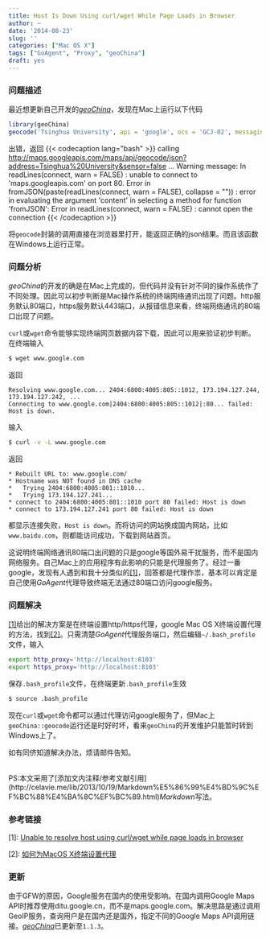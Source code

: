 ```yaml
---
title: Host Is Down Using curl/wget While Page Loads in Browser
author: ~
date: '2014-08-23'
slug: ''
categories: ["Mac OS X"]
tags: ["GoAgent", "Proxy", "geoChina"]
draft: yes
---
```


### 问题描述
最近想更新自己开发的[*geoChina*](https://github.com/caijun/geoChina)，发现在Mac上运行以下代码
``` r
library(geoChina)
geocode('Tsinghua University', api = 'google', ocs = 'GCJ-02', messaging = T)
```
出错，返回
{{< codecaption lang="bash" >}}
calling http://maps.googleapis.com/maps/api/geocode/json?address=Tsinghua%20University&sensor=false ...
Warning message:
In readLines(connect, warn = FALSE) :
  unable to connect to 'maps.googleapis.com' on port 80.
Error in fromJSON(paste(readLines(connect, warn = FALSE), collapse = "")) : 
  error in evaluating the argument 'content' in selecting a method for function 'fromJSON': Error in readLines(connect, warn = FALSE) : cannot open the connection
{{< /codecaption >}}

将`geocode`封装的调用直接在浏览器里打开，能返回正确的json结果。而且该函数在Windows上运行正常。

### 问题分析
<em>geoChina</em>的开发的确是在Mac上完成的，但代码并没有针对不同的操作系统作了不同处理。因此可以初步判断是Mac操作系统的终端网络通讯出现了问题。http服务默认80端口，https服务默认443端口，从报错信息来看，终端网络通讯的80端口出现了问题。

`curl`或`wget`命令能够实现终端网页数据内容下载，因此可以用来验证初步判断。在终端输入
``` bash
$ wget www.google.com
```
返回
```
Resolving www.google.com... 2404:6800:4005:805::1012, 173.194.127.244, 173.194.127.242, ...
Connecting to www.google.com|2404:6800:4005:805::1012|:80... failed: Host is down.
```
输入
``` bash
$ curl -v -L www.google.com
```
返回
```
* Rebuilt URL to: www.google.com/
* Hostname was NOT found in DNS cache
*   Trying 2404:6800:4005:801::1010...
*   Trying 173.194.127.241...
* connect to 2404:6800:4005:801::1010 port 80 failed: Host is down
* connect to 173.194.127.241 port 80 failed: Host is down
```
都显示连接失败，`Host is down`。而将访问的网站换成国内网站，比如`www.baidu.com`，则都能访问成功，下载到网站首页。

这说明终端网络通讯80端口出问题的只是google等国外易干扰服务，而不是国内网络服务。自己Mac上的应用程序有此影响的只能是代理服务了。经过一番google，发现有人遇到和我十分类似的[[1]](#[1])，回答都是代理作祟，基本可以肯定是自己使用<em>GoAgent</em>代理导致终端无法通过80端口访问google服务。

### 问题解决
[[1]](#[1])给出的解决方案是在终端设置http/https代理，google Mac OS X终端设置代理的方法，找到[[2]](#[2])。只需清楚<em>GoAgent</em>代理服务端口，然后编辑`~/.bash_profile`文件，输入
``` bash
export http_proxy='http://localhost:8103'
export https_proxy='http://localhost:8103'
```
保存`.bash_profile`文件，在终端更新`.bash_profile`生效
``` bash
$ source .bash_profile
```
现在`curl`或`wget`命令都可以通过代理访问google服务了，但Mac上`geoChina::geocode`运行还是时好时坏，看来`geoChina`的开发维护只能暂时转到Windows上了。

如有同侪知道解决办法，烦请邮件告知。

<br>
PS:本文采用了[添加文内注释/参考文献引用](http://celavie.me/lib/2013/10/19/Markdown%E5%86%99%E4%BD%9C%EF%BC%88%E4%BA%8C%EF%BC%89.html)<em>Markdown</em>写法。

### 参考链接
<span id="[1]">[1]</span>: [Unable to resolve host using curl/wget while page loads in browser](http://superuser.com/questions/518297/unable-to-resolve-host-using-curl-wget-while-page-loads-in-browser)

<span id="[2]">[2]</span>: [如何为MacOS X终端设置代理](http://codelife.me/blog/2012/09/02/how-to-set-proxy-for-terminal/)

### 更新
由于GFW的原因，Google服务在国内的使用受影响。在国内调用Google Maps API时推荐使用ditu.google.cn，而不是maps.google.com。解决思路是通过调用GeoIP服务，查询用户是在国内还是国外，指定不同的Google Maps API调用链接。[*geoChina*](https://github.com/caijun/geoChina)已更新至`1.1.3`。

